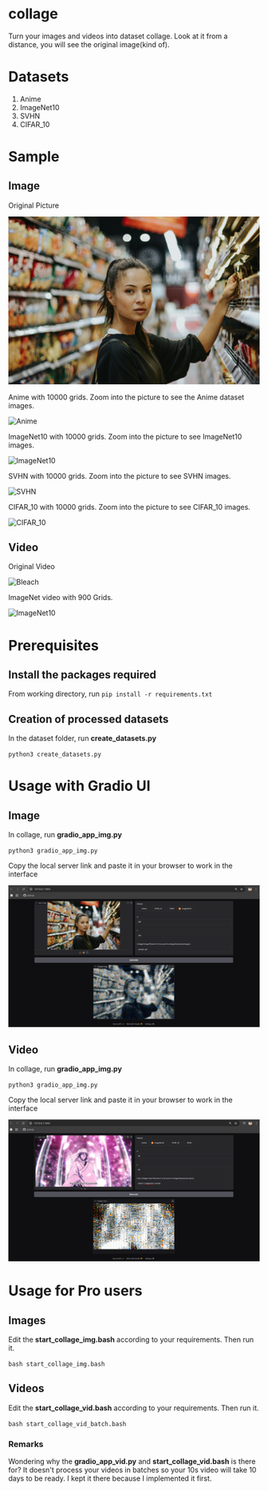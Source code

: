 # collage

Turn your images and videos into dataset collage. Look at it from a distance, you will see the original image(kind of).

# Datasets 

1. Anime
2. ImageNet10
3. SVHN
4. CIFAR_10

# Sample

## Image

Original Picture

![Sample image](sample/sample_pic.jpg)

Anime with 10000 grids. Zoom into the picture to see the Anime dataset images.

![Anime](sample/images/girl_anime.png)

ImageNet10 with 10000 grids. Zoom into the picture to see ImageNet10 images.

![ImageNet10](sample/images/girl_imnet.png)

SVHN with 10000 grids. Zoom into the picture to see SVHN images.

![SVHN](sample/images/girl_svhn.png)

CIFAR_10 with 10000 grids. Zoom into the picture to see CIFAR_10 images.

![CIFAR_10](sample/images/girl_cifar.png)

## Video

Original Video

![Bleach](sample/videos/video_bleach.gif)

ImageNet video with 900 Grids.

![ImageNet10](sample/videos/bleach_imnet10.gif)

# Prerequisites

## Install the packages required

From working directory, run `pip install -r requirements.txt`

## Creation of processed datasets

In the dataset folder, run **create_datasets.py**

`python3 create_datasets.py`

# Usage with Gradio UI 

## Image

In collage, run **gradio_app_img.py**

`python3 gradio_app_img.py`

Copy the local server link and paste it in your browser to work in the interface

![Image_UI](sample/UI/image.png)

## Video

In collage, run **gradio_app_img.py**

`python3 gradio_app_img.py`


Copy the local server link and paste it in your browser to work in the interface

![Video_UI](sample/UI/video.png)

# Usage for Pro users

## Images

Edit the **start_collage_img.bash** according to your requirements. Then run it.

`bash start_collage_img.bash`

## Videos

Edit the **start_collage_vid.bash** according to your requirements. Then run it.

`bash start_collage_vid_batch.bash`

### Remarks

Wondering why the **gradio_app_vid.py** and **start_collage_vid.bash** is there for?
It doesn't process your videos in batches so your 10s video will take 10 days to be ready. I kept it there because I implemented it first. 

